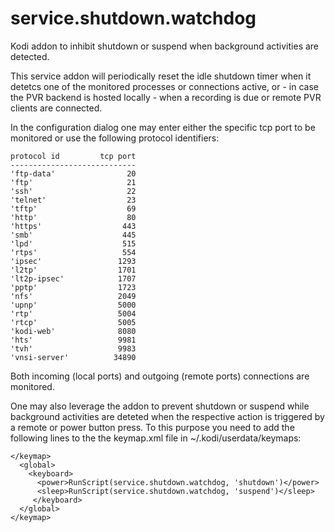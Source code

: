 # service.shutdown.watchdog

Kodi addon to inhibit shutdown or suspend when background activities are detected.

This service addon will periodically reset the idle shutdown timer when it detetcs 
one of the monitored processes or connections active, or - in case the PVR backend 
is hosted locally - when a recording is due or remote PVR clients are connected.

In the configuration dialog one may enter either the specific tcp port to be monitored or use 
the following protocol identifiers:
```
protocol id         tcp port
----------------------------
'ftp-data'                20 
'ftp'                     21 
'ssh'                     22 
'telnet'                  23 
'tftp'                    69
'http'                    80 
'https'                  443
'smb'                    445 
'lpd'                    515 
'rtps'                   554 
'ipsec'                 1293
'l2tp'                  1701 
'lt2p-ipsec'            1707 
'pptp'                  1723
'nfs'                   2049 
'upnp'                  5000
'rtp'                   5004 
'rtcp'                  5005
'kodi-web'              8080 
'hts'                   9981 
'tvh'                   9983 
'vnsi-server'          34890
```

Both incoming (local ports) and outgoing (remote ports) connections are monitored.

One may also leverage the addon to prevent shutdown or suspend while background
activities are deteted when the respective action is triggered by a remote 
or power button press. To this purpose you need to add the following lines to
the the keymap.xml file in ~/.kodi/userdata/keymaps:
```
</keymap>
  <global>
    <keyboard>
      <power>RunScript(service.shutdown.watchdog, 'shutdown')</power>
      <sleep>RunScript(service.shutdown.watchdog, 'suspend')</sleep>
     </keyboard>
  </global>
</keymap>
```
